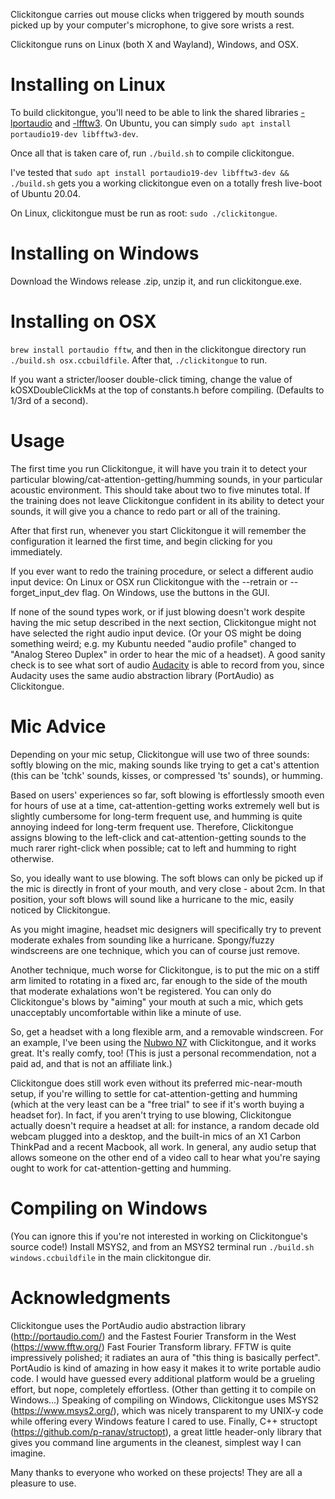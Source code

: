 Clickitongue carries out mouse clicks when triggered by mouth sounds picked
up by your computer's microphone, to give sore wrists a rest.

Clickitongue runs on Linux (both X and Wayland), Windows, and OSX.

# Installing on Linux

To build clickitongue, you'll need to be able to link the shared libraries
[-lportaudio](http://www.portaudio.com/) and [-lfftw3](https://www.fftw.org/).
On Ubuntu, you can simply `sudo apt install portaudio19-dev libfftw3-dev`.

Once all that is taken care of, run `./build.sh` to compile clickitongue.

I've tested that
`sudo apt install portaudio19-dev libfftw3-dev && ./build.sh`
gets you a working clickitongue even on a totally fresh live-boot of Ubuntu 20.04.

On Linux, clickitongue must be run as root: `sudo ./clickitongue`.

# Installing on Windows

Download the Windows release .zip, unzip it, and run clickitongue.exe.

# Installing on OSX

`brew install portaudio fftw`, and then in the clickitongue directory
run `./build.sh osx.ccbuildfile`. After that, `./clickitongue` to run.

If you want a stricter/looser double-click timing, change the value of
kOSXDoubleClickMs at the top of constants.h before compiling. (Defaults to 1/3rd
of a second).

# Usage

The first time you run Clickitongue, it will have you train it to detect your
particular blowing/cat-attention-getting/humming sounds, in your particular
acoustic environment. This should take about two to five minutes total. If the
training does not leave Clickitongue confident in its ability to detect your
sounds, it will give you a chance to redo part or all of the training.

After that first run, whenever you start Clickitongue it will remember the
configuration it learned the first time, and begin clicking for you immediately.

If you ever want to redo the training procedure, or select a different audio
input device: On Linux or OSX run Clickitongue with the --retrain or
--forget_input_dev flag. On Windows, use the buttons in the GUI.

If none of the sound types work, or if just blowing doesn't work despite having
the mic setup described in the next section, Clickitongue might not have
selected the right audio input device. (Or your OS might be doing something
weird; e.g. my Kubuntu needed "audio profile" changed to "Analog Stereo Duplex"
in order to hear the mic of a headset). A good sanity check is to see what sort
of audio [Audacity](https://github.com/audacity/audacity) is able to record from
you, since Audacity uses the same audio abstraction library (PortAudio) as
Clickitongue.

# Mic Advice

Depending on your mic setup, Clickitongue will use two of three sounds: softly
blowing on the mic, making sounds like trying to get a cat's attention (this can
be 'tchk' sounds, kisses, or compressed 'ts' sounds), or humming.

Based on users' experiences so far, soft blowing is effortlessly smooth even for
hours of use at a time, cat-attention-getting works extremely well but is
slightly cumbersome for long-term frequent use, and humming is quite annoying
indeed for long-term frequent use. Therefore, Clickitongue assigns blowing to
the left-click and cat-attention-getting sounds to the much rarer right-click
when possible; cat to left and humming to right otherwise.

So, you ideally want to use blowing. The soft blows can only be picked up if the
mic is directly in front of your mouth, and very close - about 2cm.
In that position, your soft blows will sound like a hurricane to the mic, easily
noticed by Clickitongue.

As you might imagine, headset mic designers will specifically try to prevent
moderate exhales from sounding like a hurricane. Spongy/fuzzy windscreens are
one technique, which you can of course just remove.

Another technique, much worse for Clickitongue, is to put the mic on a stiff arm
limited to rotating in a fixed arc, far enough to the side of the mouth that
moderate exhalations won't be registered. You can only do Clickitongue's blows
by "aiming" your mouth at such a mic, which gets unacceptably uncomfortable
within like a minute of use.

So, get a headset with a long flexible arm, and a removable windscreen. For an
example, I've been using the
[Nubwo N7](https://www.amazon.com/NUBWO-headsets-Headset-Headphones-Canceling/dp/B07KXMMXKP)
with Clickitongue, and it works great. It's really comfy, too! (This is just a
personal recommendation, not a paid ad, and that is not an affiliate link.)

Clickitongue does still work even without its preferred mic-near-mouth setup, if
you're willing to settle for cat-attention-getting and humming (which at the
very least can be a "free trial" to see if it's worth buying a headset for).
In fact, if you aren't trying to use blowing, Clickitongue actually doesn't
require a headset at all: for instance, a random decade old webcam plugged into
a desktop, and the built-in mics of an X1 Carbon ThinkPad and a recent Macbook,
all work. In general, any audio setup that allows someone on the other end of a
video call to hear what you're saying ought to work for cat-attention-getting
and humming.

# Compiling on Windows

(You can ignore this if you're not interested in working on Clickitongue's
source code!) Install MSYS2, and from an MSYS2 terminal run
`./build.sh windows.ccbuildfile` in the main clickitongue dir.

# Acknowledgments

Clickitongue uses the PortAudio audio abstraction library (http://portaudio.com/)
and the Fastest Fourier Transform in the West (https://www.fftw.org/) Fast
Fourier Transform library. FFTW is quite impressively polished; it radiates an
aura of "this thing is basically perfect". PortAudio is kind of amazing in how
easy it makes it to write portable audio code. I would have guessed every
additional platform would be a grueling effort, but nope, completely effortless.
(Other than getting it to compile on Windows...) Speaking of compiling on
Windows, Clickitongue uses MSYS2 (https://www.msys2.org/), which was nicely
transparent to my UNIX-y code while offering every Windows feature I cared to
use. Finally, C++ structopt (https://github.com/p-ranav/structopt), a great
little header-only library that gives you command line arguments in the
cleanest, simplest way I can imagine.

Many thanks to everyone who worked on these projects! They are all a pleasure to
use.
